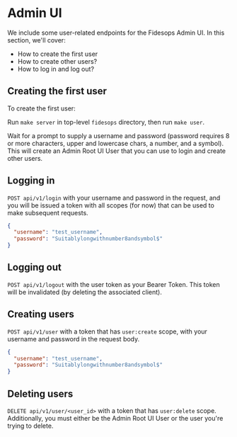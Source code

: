 # Admin UI

We include some user-related endpoints for the Fidesops Admin UI. In this section, we'll cover:

- How to create the first user
- How to create other users?
- How to log in and log out?


## Creating the first user

To create the first user:

Run `make server` in top-level `fidesops` directory, then run `make user`.

Wait for a prompt to supply a username and password (password requires 8 or more characters, upper and lowercase chars, a number, and a symbol). This will create an Admin Root UI User that you can use to login and create other users.


## Logging in

`POST api/v1/login` with your username and password in the request, and you will be issued a token with all scopes (for now)
that can be used to make subsequent requests.

```json
{
  "username": "test_username",
  "password": "Suitablylongwithnumber8andsymbol$"
}
```


## Logging out 

`POST api/v1/logout` with the user token as your Bearer Token.  This token will be invalidated (by deleting the associated client).


## Creating users

`POST api/v1/user` with a token that has `user:create` scope, with your username and password in the request body.

```json
{
  "username": "test_username",
  "password": "Suitablylongwithnumber8andsymbol$"
}
```

## Deleting users

`DELETE api/v1/user/<user_id>` with a token that has `user:delete` scope. Additionally, you must either be the  Admin Root UI User
or the user you're trying to delete.
